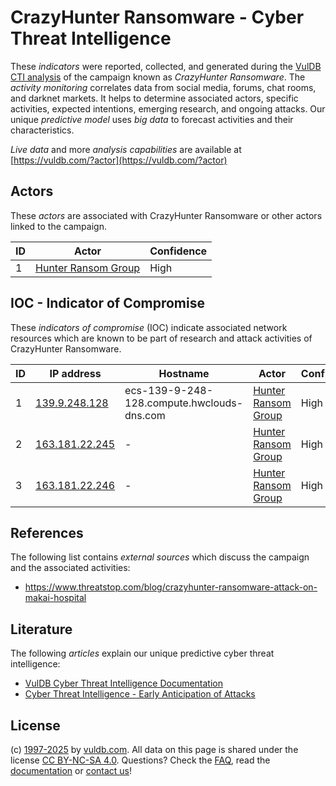 # CrazyHunter Ransomware - Cyber Threat Intelligence

These _indicators_ were reported, collected, and generated during the [VulDB CTI analysis](https://vuldb.com/?kb.cti) of the campaign known as _CrazyHunter Ransomware_. The _activity monitoring_ correlates data from social media, forums, chat rooms, and darknet markets. It helps to determine associated actors, specific activities, expected intentions, emerging research, and ongoing attacks. Our unique _predictive model_ uses _big data_ to forecast activities and their characteristics.

_Live data_ and more _analysis capabilities_ are available at [https://vuldb.com/?actor](https://vuldb.com/?actor)

## Actors

These _actors_ are associated with CrazyHunter Ransomware or other actors linked to the campaign.

ID | Actor | Confidence
-- | ----- | ----------
1 | [Hunter Ransom Group](https://vuldb.com/?actor.hunter_ransom_group) | High

## IOC - Indicator of Compromise

These _indicators of compromise_ (IOC) indicate associated network resources which are known to be part of research and attack activities of CrazyHunter Ransomware.

ID | IP address | Hostname | Actor | Confidence
-- | ---------- | -------- | ----- | ----------
1 | [139.9.248.128](https://vuldb.com/?ip.139.9.248.128) | ecs-139-9-248-128.compute.hwclouds-dns.com | [Hunter Ransom Group](https://vuldb.com/?actor.hunter_ransom_group) | High
2 | [163.181.22.245](https://vuldb.com/?ip.163.181.22.245) | - | [Hunter Ransom Group](https://vuldb.com/?actor.hunter_ransom_group) | High
3 | [163.181.22.246](https://vuldb.com/?ip.163.181.22.246) | - | [Hunter Ransom Group](https://vuldb.com/?actor.hunter_ransom_group) | High

## References

The following list contains _external sources_ which discuss the campaign and the associated activities:

* https://www.threatstop.com/blog/crazyhunter-ransomware-attack-on-makai-hospital

## Literature

The following _articles_ explain our unique predictive cyber threat intelligence:

* [VulDB Cyber Threat Intelligence Documentation](https://vuldb.com/?kb.cti)
* [Cyber Threat Intelligence - Early Anticipation of Attacks](https://www.scip.ch/en/?labs.20201022)

## License

(c) [1997-2025](https://vuldb.com/?kb.changelog) by [vuldb.com](https://vuldb.com/?kb.about). All data on this page is shared under the license [CC BY-NC-SA 4.0](https://creativecommons.org/licenses/by-nc-sa/4.0/). Questions? Check the [FAQ](https://vuldb.com/?kb.faq), read the [documentation](https://vuldb.com/?kb) or [contact us](https://vuldb.com/?contact)!
